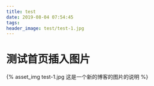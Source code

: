 ```yaml
---
title: test
date: 2019-08-04 07:54:45
tags:
header_image: test/test-1.jpg
---
```


# 测试首页插入图片

{% asset_img test-1.jpg 这是一个新的博客的图片的说明 %}

